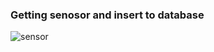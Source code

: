 ### Getting senosor and insert to database
![sensor](https://store.fut-electronics.com/cdn/shop/files/BME680-enviromental-sensor_1024x1024.jpg)


